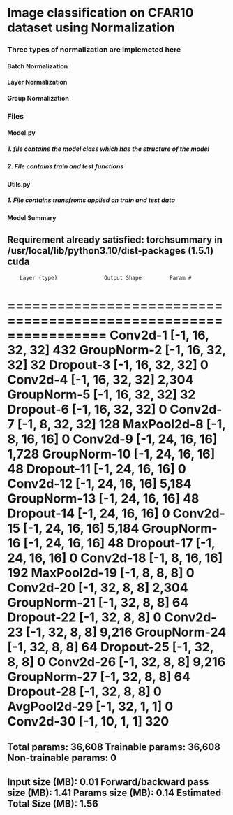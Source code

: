 
# Image classification on CFAR10 dataset using Normalization

### Three types of normalization are implemeted  here
#### Batch Normalization
#### Layer Normalization
#### Group Normalization

### Files

#### Model.py 
##### 1. file contains the model class which has the structure of the model
##### 2. File contains train and test functions

#### Utils.py
##### 1. File contains transfroms applied on train and test data


#### Model Summary

Requirement already satisfied: torchsummary in /usr/local/lib/python3.10/dist-packages (1.5.1)
cuda
----------------------------------------------------------------
        Layer (type)               Output Shape         Param #
================================================================
            Conv2d-1           [-1, 16, 32, 32]             432
         GroupNorm-2           [-1, 16, 32, 32]              32
           Dropout-3           [-1, 16, 32, 32]               0
            Conv2d-4           [-1, 16, 32, 32]           2,304
         GroupNorm-5           [-1, 16, 32, 32]              32
           Dropout-6           [-1, 16, 32, 32]               0
            Conv2d-7            [-1, 8, 32, 32]             128
         MaxPool2d-8            [-1, 8, 16, 16]               0
            Conv2d-9           [-1, 24, 16, 16]           1,728
        GroupNorm-10           [-1, 24, 16, 16]              48
          Dropout-11           [-1, 24, 16, 16]               0
           Conv2d-12           [-1, 24, 16, 16]           5,184
        GroupNorm-13           [-1, 24, 16, 16]              48
          Dropout-14           [-1, 24, 16, 16]               0
           Conv2d-15           [-1, 24, 16, 16]           5,184
        GroupNorm-16           [-1, 24, 16, 16]              48
          Dropout-17           [-1, 24, 16, 16]               0
           Conv2d-18            [-1, 8, 16, 16]             192
        MaxPool2d-19              [-1, 8, 8, 8]               0
           Conv2d-20             [-1, 32, 8, 8]           2,304
        GroupNorm-21             [-1, 32, 8, 8]              64
          Dropout-22             [-1, 32, 8, 8]               0
           Conv2d-23             [-1, 32, 8, 8]           9,216
        GroupNorm-24             [-1, 32, 8, 8]              64
          Dropout-25             [-1, 32, 8, 8]               0
           Conv2d-26             [-1, 32, 8, 8]           9,216
        GroupNorm-27             [-1, 32, 8, 8]              64
          Dropout-28             [-1, 32, 8, 8]               0
        AvgPool2d-29             [-1, 32, 1, 1]               0
           Conv2d-30             [-1, 10, 1, 1]             320
================================================================
Total params: 36,608
Trainable params: 36,608
Non-trainable params: 0
----------------------------------------------------------------
Input size (MB): 0.01
Forward/backward pass size (MB): 1.41
Params size (MB): 0.14
Estimated Total Size (MB): 1.56
----------------------------------------------------------------
